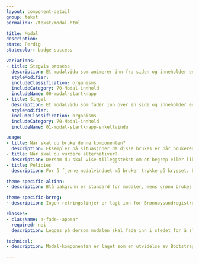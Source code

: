 ```yaml
---
layout: component-detail
group: tekst
permalink: /tekst/modal.html

title: Modal
description:
state: Ferdig
statecolor: badge-success

variations:
- title: Stegvis prosess
  description: Et modalvidu som animerer inn fra siden og inneholder en stegvis prosess.
  styleModifier:
  includeClassification: organisms
  includeCategory: 70-Modal-innhold
  includeName: 00-modal-startknapp
- title: Singel
  description: Et modalvidu som fader inn over en side og inneholder en enkelt side med informasjon.
  styleModifier:
  includeClassification: organisms
  includeCategory: 70-Modal-innhold
  includeName: 01-modal-startknapp-enkeltvindu

usage:
- title: Når skal du bruke denne komponenten?
  description: Eksempler på situasjoner da disse brukes er når brukeren skal utføre en oppgave eller prosess. Det kan for eksempel være å fylle ut et skjema med ett eller flere steg.
- title: Når skal du vurdere alternativer?
  description: Dersom du skal vise tilleggstekst om et begrep eller liknende, kan du bruke popover som er en mindre boks med innhold som dukker opp over innholdet.
- title: Policies
  description: For å fjerne modalvinduet må bruker trykke på krysset. Brukeren skal ikke ha tilgang til innholdet bak modalen. Dersom det er flere steg skal man alltid kunne gå tilbake i prosessen. Neste og forrige steg skal visualiseres med animasjoner som antyder om du går forover eller bakover.<p>Ulike typer modaler skal alltid ha samme bredde. Fast praksis på mindre skjermer også. Modaler skal ha samme avstand til header uavhengig om de har "tilbake"- og "lukk"-knapp. Dette for at det ikke skal oppleves som at modalen "spretter" opp om knappene tas bort.</p>

theme-specific-altinn:
- description: Blå bakgrunn er standard for modaler, mens grønn brukes når en prosess er fullført. For eksempel i det du er ferdig med å fylle ut et skjema og prosessen er vellykket. Dersom prosessen har feilet vil modalbakgrunnen være rød.

theme-specific-brreg:
- description: Ingen retningslinjer er lagt inn for Brønnøysundregistrene enda.

classes:
- className: a-fade--appear
  required: nei
  description: Legges på dersom modalen skal fade inn i stedet for å slide inn fra høyre. Denne brukes i tilfeller der modalen kun inneholder èn enkeltside og ikke fungerer som en stegvis prosess med flere sider.

technical:
- description: Modal-komponenten er laget som en utvidelse av Bootstrap modaler, og muliggjør navigering mellom sider i en modal. Funksjonaliteten kan brukes enten direkte via metoder, eller ved bruk av data-attributter. Klassen <code>a-modal-content-target</code> brukes for spesifisere hvor innholdet i modalen skal settes inn når ajax-requests er ferdig.

---
```

